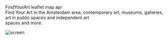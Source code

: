 FindYourArt leaflet map api <br>
Find Your Art in the Amsterdam area, contemporary art, museums, galleries, art in public spaces and independent art<br> 
spaces and more.<p>
![screen](https://user-images.githubusercontent.com/38325801/73202838-31f1e100-413c-11ea-97c2-838d13f905fd.jpg)
